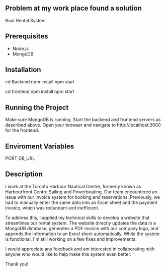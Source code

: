 ## Problem at my work place found a solution

Boat Rental System

## Prerequisites
- Node.js
- MongoDB

## Installation
cd Backend
npm install
npm start

cd frontend 
npm install
npm start

## Running the Project
Make sure MongoDB is running.
Start the backend and frontend servers as described above.
Open your browser and navigate to http://localhost:3000 for the frontend.

## Enviroment Variables
PORT
DB_URL

## Description

I work at the Toronto Harbour Nautical Centre, formerly known as Harbourfront Centre Sailing and Powerboating. Our team encountered an issue with our invoice system for booking and reservations. Previously, we had to manually enter the same data into an Excel sheet and the payment invoice, which was redundant and inefficient.

To address this, I applied my technical skills to develop a website that streamlines our rental system. The website directly updates the data in a MongoDB database, generates a PDF invoice with our company logo, and appends the information to an Excel sheet automatically. While the system is functional, I'm still working on a few fixes and improvements.

I would appreciate any feedback and am interested in collaborating with anyone who would like to help make this system even better.

Thank you!
